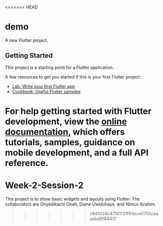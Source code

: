 <<<<<<< HEAD
# demo

A new Flutter project.

## Getting Started

This project is a starting point for a Flutter application.

A few resources to get you started if this is your first Flutter project:

- [Lab: Write your first Flutter app](https://docs.flutter.dev/get-started/codelab)
- [Cookbook: Useful Flutter samples](https://docs.flutter.dev/cookbook)

For help getting started with Flutter development, view the
[online documentation](https://docs.flutter.dev/), which offers tutorials,
samples, guidance on mobile development, and a full API reference.
=======
# Week-2-Session-2
This project is to show basic widgets and layouts using Flutter.
The collaborators are Onyedikachi Onah, Diane Uwiduhaye, and Nimco Ibrahim.
>>>>>>> c641034c47f41131f93ece0755ceaaebd5f84417
